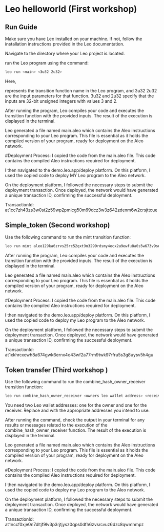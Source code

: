# Leo helloworld (First workshop)

## Run Guide 

Make sure you have Leo installed on your machine. If not, follow the installation instructions provided in the Leo documentation.

Navigate to the directory where your Leo project is located.

run the Leo program using the command:
```bash
leo run <main> <3u32 2u32>
```
Here, <main> represents the transition function name in the Leo program, and 3u32 2u32 are the input parameters for that function.
3u32 and 2u32 specify that the inputs are 32-bit unsigned integers with values 3 and 2.

After running the program, Leo compiles your code and executes the transition function with the provided inputs.
The result of the execution is displayed in the terminal.

Leo generated a file named main.aleo which contains the Aleo instructions corresponding to your Leo program.
This file is essential as it holds the compiled version of your program, ready for deployment on the Aleo network.

#Deployment Process:
I copied the code from the main.aleo file.
This code contains the compiled Aleo instructions required for deployment.

I then navigated to the demo.leo.app/deploy platform.
On this platform, I used the copied code to deploy MY Leo program to the Aleo network.

On the deployment platform, I followed the necessary steps to submit the deployment transaction.
Once deployed, the network would have generated a unique transaction ID, confirming the successful deployment.

TransactionId: 	at1cc7zh43zs3w0st2z59wp2pmlcg50m69dcz3w3z642zdenm6w2crsjttcue


## Simple_token (Second workshop)

Use the following command to run the mint transition function:
```bash
leo run mint aleo129ka6zrvs25rc52qxt9n3299rdsmy4ecx2u9ewfu8a0s5w673v9sucj5km
```
After running the program, Leo compiles your code and executes the transition function with the provided inputs.
The result of the execution is displayed in the terminal.

Leo generated a file named main.aleo which contains the Aleo instructions corresponding to your Leo program.
This file is essential as it holds the compiled version of your program, ready for deployment on the Aleo network.

#Deployment Process:
I copied the code from the main.aleo file.
This code contains the compiled Aleo instructions required for deployment.

I then navigated to the demo.leo.app/deploy platform.
On this platform, I used the copied code to deploy my Leo program to the Aleo network.

On the deployment platform, I followed the necessary steps to submit the deployment transaction.
Once deployed, the network would have generated a unique transaction ID, confirming the successful deployment.

TransactionId: 	at1xkhrcxcwh8a674gwk6ernx4c43wf2a77rm9twk97rfru5s3g8uysv5h4gu

## Token transfer (Third workshop )

Use the following command to run the combine_hash_owner_receiver transition function:
```bash
leo run combine_hash_owner_receiver <owners leo wallet address> <receiver leo wallet address>
```
You need two Leo wallet addresses: one for the owner and one for the receiver. Replace <owners leo wallet address> and <receiver leo wallet address> with the appropriate addresses you intend to use.

After running the command, check the output in your terminal for any results or messages related to the execution of the combine_hash_owner_receiver function.
The result of the execution is displayed in the terminal.

Leo generated a file named main.aleo which contains the Aleo instructions corresponding to your Leo program.
This file is essential as it holds the compiled version of your program, ready for deployment on the Aleo network.

#Deployment Process:
I copied the code from the main.aleo file.
This code contains the compiled Aleo instructions required for deployment.

I then navigated to the demo.leo.app/deploy platform.
On this platform, I used the copied code to deploy my Leo program to the Aleo network.

On the deployment platform, I followed the necessary steps to submit the deployment transaction.
Once deployed, the network would have generated a unique transaction ID, confirming the successful deployment.

TransactionId: 	at1nccf0xje0n7dltjf9lv3p3rjtjysz0qps0dfh6zvsrcvuz6dzc8qwmhmpz

<!-- 
## Summary
The 3 workshop ran and was deployed successfully with transactionId generated for each. -->
